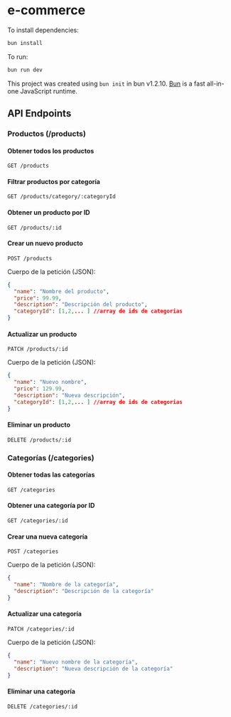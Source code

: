 # e-commerce

To install dependencies:

```bash
bun install
```

To run:

```bash
bun run dev
```

This project was created using `bun init` in bun v1.2.10. [Bun](https://bun.sh) is a fast all-in-one JavaScript runtime.

## API Endpoints

### Productos (/products)

#### Obtener todos los productos
```http
GET /products
```

#### Filtrar productos por categoría
```http
GET /products/category/:categoryId
```

#### Obtener un producto por ID
```http
GET /products/:id
```

#### Crear un nuevo producto
```http
POST /products
```
Cuerpo de la petición (JSON):
```json
{
  "name": "Nombre del producto",
  "price": 99.99,
  "description": "Descripción del producto",
  "categoryId": [1,2,... ] //array de ids de categorias
}
```

#### Actualizar un producto
```http
PATCH /products/:id
```
Cuerpo de la petición (JSON):
```json
{
  "name": "Nuevo nombre",
  "price": 129.99,
  "description": "Nueva descripción",
  "categoryId": [1,2,... ] //array de ids de categorias
}
```

#### Eliminar un producto
```http
DELETE /products/:id
```

### Categorías (/categories)

#### Obtener todas las categorías
```http
GET /categories
```

#### Obtener una categoría por ID
```http
GET /categories/:id
```

#### Crear una nueva categoría
```http
POST /categories
```
Cuerpo de la petición (JSON):
```json
{
  "name": "Nombre de la categoría",
  "description": "Descripción de la categoría"
}
```

#### Actualizar una categoría
```http
PATCH /categories/:id
```
Cuerpo de la petición (JSON):
```json
{
  "name": "Nuevo nombre de la categoría",
  "description": "Nueva descripción de la categoría"
}
```

#### Eliminar una categoría
```http
DELETE /categories/:id
```
